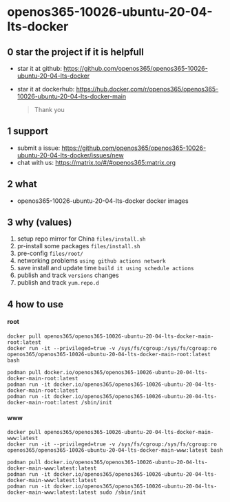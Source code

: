 # openos365-10026-ubuntu-20-04-lts-docker

## 0 star the project if it is helpfull

* star it at github: https://github.com/openos365/openos365-10026-ubuntu-20-04-lts-docker
* star it at dockerhub: https://hub.docker.com/r/openos365/openos365-10026-ubuntu-20-04-lts-docker-main

  > Thank you

## 1 support

* submit a issue: https://github.com/openos365/openos365-10026-ubuntu-20-04-lts-docker/issues/new
* chat with us: https://matrix.to/#/#openos365:matrix.org

## 2 what

* openos365-10026-ubuntu-20-04-lts-docker docker images
  
## 3 why (values)

1. setup repo mirror for China `files/install.sh`
1. pr-install some packages `files/install.sh`
1. pre-config `files/root/`
1. networking problems `using github actions network`
1. save install and update time `build it using schedule actions`
1. publish and track `versions` changes
1. publish and track `yum.repo.d`

## 4 how to use

#### root
```
docker pull openos365/openos365-10026-ubuntu-20-04-lts-docker-main-root:latest
docker run -it --privileged=true -v /sys/fs/cgroup:/sys/fs/cgroup:ro openos365/openos365-10026-ubuntu-20-04-lts-docker-main-root:latest bash

podman pull docker.io/openos365/openos365-10026-ubuntu-20-04-lts-docker-main-root:latest
podman run -it docker.io/openos365/openos365-10026-ubuntu-20-04-lts-docker-main-root:latest
podman run -it docker.io/openos365/openos365-10026-ubuntu-20-04-lts-docker-main-root:latest /sbin/init
```
#### www

```
docker pull openos365/openos365-10026-ubuntu-20-04-lts-docker-main-www:latest
docker run -it --privileged=true -v /sys/fs/cgroup:/sys/fs/cgroup:ro openos365/openos365-10026-ubuntu-20-04-lts-docker-main-www:latest bash

podman pull docker.io/openos365/openos365-10026-ubuntu-20-04-lts-docker-main-www:latest:latest
podman run -it docker.io/openos365/openos365-10026-ubuntu-20-04-lts-docker-main-www:latest:latest
podman run -it docker.io/openos365/openos365-10026-ubuntu-20-04-lts-docker-main-www:latest:latest sudo /sbin/init
```
